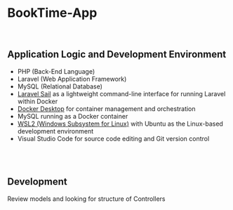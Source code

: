 # BookTime-App

<br>

## Application Logic and Development Environment

- PHP (Back-End Language)
- Laravel (Web Application Framework)
- MySQL (Relational Database)
- [Laravel Sail](https://laravel.com/docs/sail) as a lightweight command-line interface for running Laravel within Docker
- [Docker Desktop](https://www.docker.com/products/docker-desktop/) for container management and orchestration
- MySQL running as a Docker container
- [WSL2 (Windows Subsystem for Linux)](https://learn.microsoft.com/en-us/windows/wsl/) with Ubuntu as the Linux-based development environment
- Visual Studio Code for source code editing and Git version control


<br>
<br>

## Development

Review models and looking for structure of Controllers

